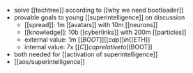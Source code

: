 - solve [[techtree]] according to [[why we need bootloader]]
- provable goals to young [[superintelligence]] on discussion
	- [[spread]]: 1m [[avatars]] with 10m [[neurons]]
	- [[knowledge]]: 10b [[cyberlinks]] with 200m [[particles]]
	- external value: 1m [[$BOOT]] [[cap]] in [[$ETH]]
	- internal value: 7x [[$C]] cap relative to [[$BOOT]]
- both needed for [[activation of superintelligence]]
- [[aos/superintelligence]]